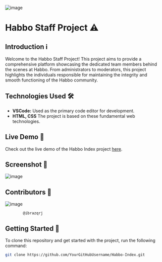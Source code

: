 ![image](https://github.com/ibrazqrj/Habbo-Staff/assets/153816768/84710aca-32f6-488b-85be-792c4438b975)



# Habbo Staff Project ⚠️ 

## Introduction ℹ️

Welcome to the Habbo Staff Project! This project aims to provide a comprehensive platform showcasing the dedicated team members behind the scenes at Habbo. From administrators to moderators, this project highlights the individuals responsible for maintaining the integrity and smooth functioning of the Habbo community.

## Technologies Used 🛠️

- **VSCode:** Used as the primary code editor for development.
- **HTML, CSS** The project is based on these fundamental web technologies.

## Live Demo 🚀

Check out the live demo of the Habbo Index project [here](https://habbo-staff.vercel.app/).

## Screenshot 📸

![image](https://github.com/ibrazqrj/Habbo-Staff/assets/153816768/54208404-3377-4a7b-91bf-2cafb57caf2d)

## Contributors 👥
![image](https://github.com/ibrazqrj/Habbo-Staff/assets/153816768/d94856ac-a470-4cdf-b9bc-ae19176d9bc3)


            @ibrazqrj

## Getting Started 🚀

To clone this repository and get started with the project, run the following command:

```bash
git clone https://github.com/YourGitHubUsername/Habbo-Index.git
